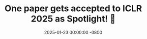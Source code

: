 ---
title: >-
    One paper gets accepted to ICLR 2025 as Spotlight! 🎉
date: 2025-01-23 00:00:00 -0800
---